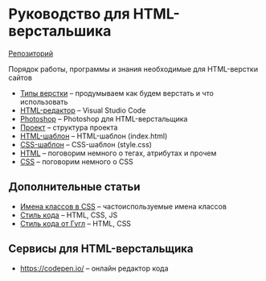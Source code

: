 # Руководство для HTML-верстальшика
[Репозиторий](https://github.com/damir-art/layout)

Порядок работы, программы и знания необходимые для HTML-верстки сайтов

* [Типы верстки](https://damir-art.github.io/layout/type-layout/) &ndash; продумываем как будем верстать и что использовать
* [HTML-редактор](https://damir-art.github.io/visual-studio-code/) &ndash; Visual Studio Code
* [Photoshop](https://damir-art.github.io/layout/photoshop/) &ndash; Photoshop для HTML-верстальщика
* [Проект](https://damir-art.github.io/layout/project/) &ndash; структура проекта
* [HTML-шаблон](https://gist.github.com/damir-art/e9b4ca2fbc76227ace4820d01210df4d) &ndash; HTML-шаблон (index.html)
* [CSS-шаблон](https://gist.github.com/damir-art/8cadb788f1a52d82a80b8bace68b588b) &ndash; CSS-шаблон (style.css)
* [HTML](https://damir-art.github.io/layout/html/) &ndash; поговорим немного о тегах, атрибутах и прочем
* [CSS](https://damir-art.github.io/layout/css/) &ndash; поговорим немного о CSS

## Дополнительные статьи
* [Имена классов в CSS](https://github.com/yoksel/common-words) &ndash; частоиспользуемые имена классов
* [Стиль кода](http://codeguide.academy/) &ndash; HTML, CSS, JS
* [Стиль кода от Гугл](https://habr.com/ru/post/143452/) &ndash; HTML, CSS

## Сервисы для HTML-верстальщика
* https://codepen.io/ &ndash; онлайн редактор кода
